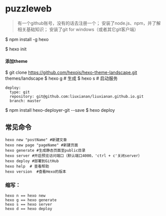 # puzzleweb

> 有一个github账号，没有的话去注册一个；
> 安装了node.js、npm，并了解相关基础知识；
> 安装了git for windows（或者其它git客户端）

$ npm install -g hexo

$ hexo init
#### 添加theme
$ git clone https://github.com/hexojs/hexo-theme-landscape.git themes/landscape
$ hexo g # 生成
$ hexo s # 启动服务

```
deploy:
  type: git
  repository: git@github.com:liuxianan/liuxianan.github.io.git
  branch: master
```

$ npm install hexo-deployer-git --save
$ hexo deploy

## 常见命令
```
hexo new "postName" #新建文章
hexo new page "pageName" #新建页面
hexo generate #生成静态页面至public目录
hexo server #开启预览访问端口（默认端口4000，'ctrl + c'关闭server）
hexo deploy #部署到GitHub
hexo help  # 查看帮助
hexo version  #查看Hexo的版本
```
### 缩写：
```
hexo n == hexo new
hexo g == hexo generate
hexo s == hexo server
hexo d == hexo deploy
```

